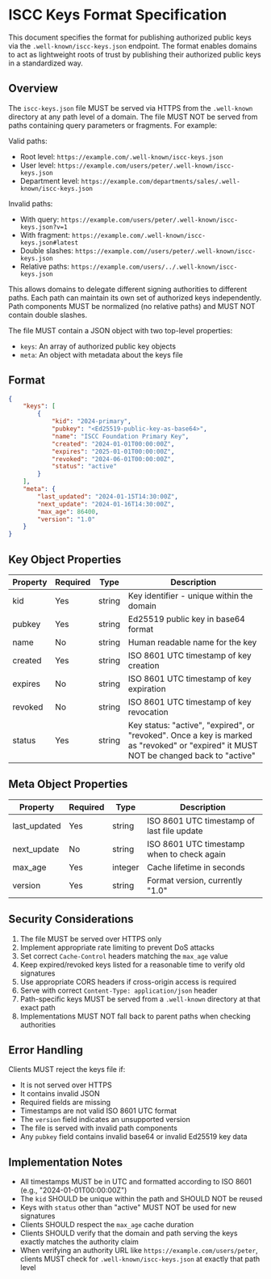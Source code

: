 # ISCC Keys Format Specification

This document specifies the format for publishing authorized public keys via the
`.well-known/iscc-keys.json` endpoint. The format enables domains to act as lightweight roots of
trust by publishing their authorized public keys in a standardized way.

## Overview

The `iscc-keys.json` file MUST be served via HTTPS from the `.well-known` directory at any path
level of a domain. The file MUST NOT be served from paths containing query parameters or fragments.
For example:

Valid paths:

- Root level: `https://example.com/.well-known/iscc-keys.json`
- User level: `https://example.com/users/peter/.well-known/iscc-keys.json`
- Department level: `https://example.com/departments/sales/.well-known/iscc-keys.json`

Invalid paths:

- With query: `https://example.com/users/peter/.well-known/iscc-keys.json?v=1`
- With fragment: `https://example.com/.well-known/iscc-keys.json#latest`
- Double slashes: `https://example.com//users/peter/.well-known/iscc-keys.json`
- Relative paths: `https://example.com/users/../.well-known/iscc-keys.json`

This allows domains to delegate different signing authorities to different paths. Each path can
maintain its own set of authorized keys independently. Path components MUST be normalized (no
relative paths) and MUST NOT contain double slashes.

The file MUST contain a JSON object with two top-level properties:

- `keys`: An array of authorized public key objects
- `meta`: An object with metadata about the keys file

## Format

```json
{
    "keys": [
        {
            "kid": "2024-primary",
            "pubkey": "<Ed25519-public-key-as-base64>",
            "name": "ISCC Foundation Primary Key",
            "created": "2024-01-01T00:00:00Z",
            "expires": "2025-01-01T00:00:00Z",
            "revoked": "2024-06-01T00:00:00Z",
            "status": "active"
        }
    ],
    "meta": {
        "last_updated": "2024-01-15T14:30:00Z",
        "next_update": "2024-01-16T14:30:00Z",
        "max_age": 86400,
        "version": "1.0"
    }
}
```

## Key Object Properties

| Property | Required | Type   | Description                                                                                                                           |
| -------- | -------- | ------ | ------------------------------------------------------------------------------------------------------------------------------------- |
| kid      | Yes      | string | Key identifier - unique within the domain                                                                                             |
| pubkey   | Yes      | string | Ed25519 public key in base64 format                                                                                                   |
| name     | No       | string | Human readable name for the key                                                                                                       |
| created  | Yes      | string | ISO 8601 UTC timestamp of key creation                                                                                                |
| expires  | No       | string | ISO 8601 UTC timestamp of key expiration                                                                                              |
| revoked  | No       | string | ISO 8601 UTC timestamp of key revocation                                                                                              |
| status   | Yes      | string | Key status: "active", "expired", or "revoked". Once a key is marked as "revoked" or "expired" it MUST NOT be changed back to "active" |

## Meta Object Properties

| Property     | Required | Type    | Description                                |
| ------------ | -------- | ------- | ------------------------------------------ |
| last_updated | Yes      | string  | ISO 8601 UTC timestamp of last file update |
| next_update  | No       | string  | ISO 8601 UTC timestamp when to check again |
| max_age      | Yes      | integer | Cache lifetime in seconds                  |
| version      | Yes      | string  | Format version, currently "1.0"            |

## Security Considerations

1. The file MUST be served over HTTPS only
1. Implement appropriate rate limiting to prevent DoS attacks
1. Set correct `Cache-Control` headers matching the `max_age` value
1. Keep expired/revoked keys listed for a reasonable time to verify old signatures
1. Use appropriate CORS headers if cross-origin access is required
1. Serve with correct `Content-Type: application/json` header
1. Path-specific keys MUST be served from a `.well-known` directory at that exact path
1. Implementations MUST NOT fall back to parent paths when checking authorities

## Error Handling

Clients MUST reject the keys file if:

- It is not served over HTTPS
- It contains invalid JSON
- Required fields are missing
- Timestamps are not valid ISO 8601 UTC format
- The `version` field indicates an unsupported version
- The file is served with invalid path components
- Any `pubkey` field contains invalid base64 or invalid Ed25519 key data

## Implementation Notes

- All timestamps MUST be in UTC and formatted according to ISO 8601 (e.g., "2024-01-01T00:00:00Z")
- The `kid` SHOULD be unique within the path and SHOULD NOT be reused
- Keys with `status` other than "active" MUST NOT be used for new signatures
- Clients SHOULD respect the `max_age` cache duration
- Clients SHOULD verify that the domain and path serving the keys exactly matches the authority
  claim
- When verifying an authority URL like `https://example.com/users/peter`, clients MUST check for
  `.well-known/iscc-keys.json` at exactly that path level
